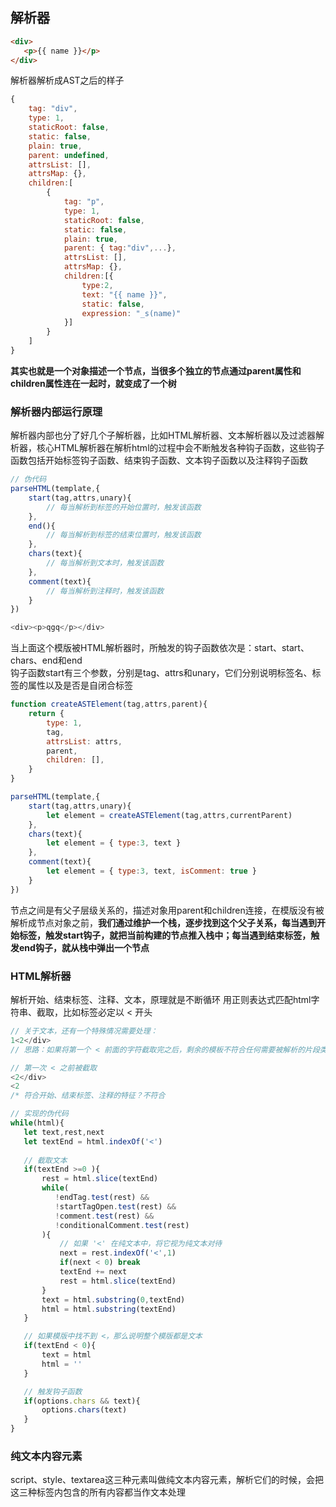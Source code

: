 ## 解析器
````html
<div>
   <p>{{ name }}</p>
</div>
````
解析器解析成AST之后的样子
````js
{
    tag: "div",
    type: 1,
    staticRoot: false,
    static: false,
    plain: true,
    parent: undefined,
    attrsList: [],
    attrsMap: {},
    children:[
        {
            tag: "p",
            type: 1,
            staticRoot: false,
            static: false,
            plain: true,
            parent: { tag:"div",...},
            attrsList: [],
            attrsMap: {},
            children:[{
                type:2,
                text: "{{ name }}",
                static: false,
                expression: "_s(name)"
            }]
        }
    ]
}
````
**其实也就是一个对象描述一个节点，当很多个独立的节点通过parent属性和children属性连在一起时，就变成了一个树**
### 解析器内部运行原理
解析器内部也分了好几个子解析器，比如HTML解析器、文本解析器以及过滤器解析器，核心HTML解析器在解析html的过程中会不断触发各种钩子函数，这些钩子函数包括开始标签钩子函数、结束钩子函数、文本钩子函数以及注释钩子函数
````js
// 伪代码
parseHTML(template,{
    start(tag,attrs,unary){
        // 每当解析到标签的开始位置时，触发该函数
    },
    end(){
        // 每当解析到标签的结束位置时，触发该函数
    },
    chars(text){
        // 每当解析到文本时，触发该函数
    },
    comment(text){
        // 每当解析到注释时，触发该函数
    }
})
````
````js
<div><p>qgq</p></div>
````
当上面这个模版被HTML解析器时，所触发的钩子函数依次是：start、start、chars、end和end  
钩子函数start有三个参数，分别是tag、attrs和unary，它们分别说明标签名、标签的属性以及是否是自闭合标签  
````js
function createASTElement(tag,attrs,parent){
    return {
        type: 1,
        tag,
        attrsList: attrs,
        parent,
        children: [],
    }
}

parseHTML(template,{
    start(tag,attrs,unary){
        let element = createASTElement(tag,attrs,currentParent)
    },
    chars(text){
        let element = { type:3, text }
    },
    comment(text){
        let element = { type:3, text, isComment: true }
    }
})
````
节点之间是有父子层级关系的，描述对象用parent和children连接，在模版没有被解析成节点对象之前，**我们通过维护一个栈，逐步找到这个父子关系，每当遇到开始标签，触发start钩子，就把当前构建的节点推入栈中；每当遇到结束标签，触发end钩子，就从栈中弹出一个节点**
### HTML解析器
解析开始、结束标签、注释、文本，原理就是不断循环 用正则表达式匹配html字符串、截取，比如标签必定以 < 开头  
````js
// 关于文本，还有一个特殊情况需要处理：
1<2</div>
// 思路：如果将第一个 < 前面的字符截取完之后，剩余的模板不符合任何需要被解析的片段类型，就说明这个紧跟着的 < 也是文本的一部分

// 第一次 < 之前被截取
<2</div>
<2 
/* 符合开始、结束标签、注释的特征？不符合
````
````js
// 实现的伪代码
while(html){
   let text,rest,next
   let textEnd = html.indexOf('<')
   
   // 截取文本
   if(textEnd >=0 ){
       rest = html.slice(textEnd)
       while(
          !endTag.test(rest) &&
          !startTagOpen.test(rest) &&
          !comment.test(rest) &&
          !conditionalComment.test(rest)
       ){
           // 如果 '<' 在纯文本中，将它视为纯文本对待
           next = rest.indexOf('<',1)
           if(next < 0) break
           textEnd += next
           rest = html.slice(textEnd)
       }
       text = html.substring(0,textEnd)
       html = html.substring(textEnd)
   }

   // 如果模版中找不到 <，那么说明整个模版都是文本
   if(textEnd < 0){
       text = html
       html = ''
   }

   // 触发钩子函数
   if(options.chars && text){
       options.chars(text)
   }
}
````
### 纯文本内容元素
script、style、textarea这三种元素叫做纯文本内容元素，解析它们的时候，会把这三种标签内包含的所有内容都当作文本处理  
